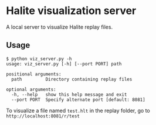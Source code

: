# Halite visualization server

A local server to visualize Halite replay files.

## Usage

```
$ python viz_server.py -h
usage: viz_server.py [-h] [--port PORT] path

positional arguments:
  path         Directory containing replay files

optional arguments:
  -h, --help   show this help message and exit
  --port PORT  Specify alternate port [default: 8081]
```

To visualize a file named `test.hlt` in the replay folder, go to `http://localhost:8081/r/test`
